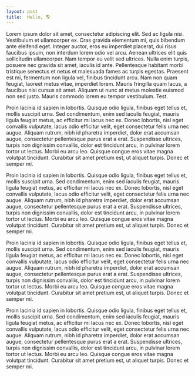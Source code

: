 ```yaml
---
layout: post
title:  Hello, 🌎
---
```


<span class="text-drop-cap">L</span>orem ipsum dolor sit amet, consectetur adipiscing elit. Sed ac ligula nisi. Vestibulum et ullamcorper ex. Cras gravida elementum mi, quis bibendum ante eleifend eget. Integer auctor, eros eu imperdiet placerat, dui risus faucibus ipsum, non interdum lorem odio vel arcu. Aenean ultrices elit quis sollicitudin ullamcorper. Nam tempor eu velit sed ultrices. Nulla enim turpis, posuere nec gravida sit amet, iaculis id ante. Pellentesque habitant morbi tristique senectus et netus et malesuada fames ac turpis egestas. Praesent est mi, fermentum non ligula vel, finibus tincidunt arcu. Nam non quam feugiat, laoreet metus vitae, imperdiet lorem. Mauris fringilla quam lacus, a faucibus nisi cursus sit amet. Aliquam ut nunc at metus molestie euismod non sed justo. Mauris commodo lorem eu tempor vestibulum. Test.

Proin lacinia id sapien in lobortis. Quisque odio ligula, finibus eget tellus et, mollis suscipit urna. Sed condimentum, enim sed iaculis feugiat, mauris ligula feugiat metus, ac efficitur mi lacus nec ex. Donec lobortis, nisl eget convallis vulputate, lacus odio efficitur velit, eget consectetur felis urna nec augue. Aliquam rutrum, nibh id pharetra imperdiet, dolor erat accumsan augue, consectetur pellentesque purus erat a erat. Suspendisse ultrices, turpis non dignissim convallis, dolor est tincidunt arcu, in pulvinar lorem tortor ut lectus. Morbi eu arcu leo. Quisque congue eros vitae magna volutpat tincidunt. Curabitur sit amet pretium est, ut aliquet turpis. Donec et semper mi.

Proin lacinia id sapien in lobortis. Quisque odio ligula, finibus eget tellus et, mollis suscipit urna. Sed condimentum, enim sed iaculis feugiat, mauris ligula feugiat metus, ac efficitur mi lacus nec ex. Donec lobortis, nisl eget convallis vulputate, lacus odio efficitur velit, eget consectetur felis urna nec augue. Aliquam rutrum, nibh id pharetra imperdiet, dolor erat accumsan augue, consectetur pellentesque purus erat a erat. Suspendisse ultrices, turpis non dignissim convallis, dolor est tincidunt arcu, in pulvinar lorem tortor ut lectus. Morbi eu arcu leo. Quisque congue eros vitae magna volutpat tincidunt. Curabitur sit amet pretium est, ut aliquet turpis. Donec et semper mi.

Proin lacinia id sapien in lobortis. Quisque odio ligula, finibus eget tellus et, mollis suscipit urna. Sed condimentum, enim sed iaculis feugiat, mauris ligula feugiat metus, ac efficitur mi lacus nec ex. Donec lobortis, nisl eget convallis vulputate, lacus odio efficitur velit, eget consectetur felis urna nec augue. Aliquam rutrum, nibh id pharetra imperdiet, dolor erat accumsan augue, consectetur pellentesque purus erat a erat. Suspendisse ultrices, turpis non dignissim convallis, dolor est tincidunt arcu, in pulvinar lorem tortor ut lectus. Morbi eu arcu leo. Quisque congue eros vitae magna volutpat tincidunt. Curabitur sit amet pretium est, ut aliquet turpis. Donec et semper mi.

Proin lacinia id sapien in lobortis. Quisque odio ligula, finibus eget tellus et, mollis suscipit urna. Sed condimentum, enim sed iaculis feugiat, mauris ligula feugiat metus, ac efficitur mi lacus nec ex. Donec lobortis, nisl eget convallis vulputate, lacus odio efficitur velit, eget consectetur felis urna nec augue. Aliquam rutrum, nibh id pharetra imperdiet, dolor erat accumsan augue, consectetur pellentesque purus erat a erat. Suspendisse ultrices, turpis non dignissim convallis, dolor est tincidunt arcu, in pulvinar lorem tortor ut lectus. Morbi eu arcu leo. Quisque congue eros vitae magna volutpat tincidunt. Curabitur sit amet pretium est, ut aliquet turpis. Donec et semper mi.


